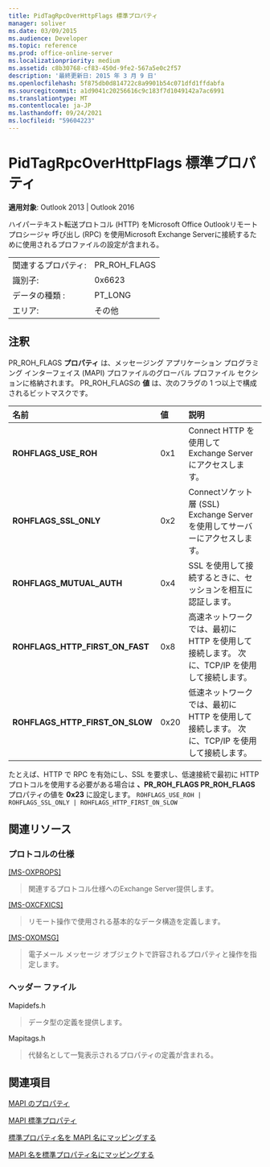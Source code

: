 ```yaml
---
title: PidTagRpcOverHttpFlags 標準プロパティ
manager: soliver
ms.date: 03/09/2015
ms.audience: Developer
ms.topic: reference
ms.prod: office-online-server
ms.localizationpriority: medium
ms.assetid: c8b30768-cf83-450d-9fe2-567a5e0c2f57
description: '最終更新日: 2015 年 3 月 9 日'
ms.openlocfilehash: 5f875db0d814722c8a9901b54c071dfd1ffdabfa
ms.sourcegitcommit: a1d9041c20256616c9c183f7d1049142a7ac6991
ms.translationtype: MT
ms.contentlocale: ja-JP
ms.lasthandoff: 09/24/2021
ms.locfileid: "59604223"
---
```

# <a name="pidtagrpcoverhttpflags-canonical-property"></a>PidTagRpcOverHttpFlags 標準プロパティ

  
  
**適用対象**: Outlook 2013 | Outlook 2016 
  
ハイパーテキスト転送プロトコル (HTTP) をMicrosoft Office Outlookリモート プロシージャ 呼び出し (RPC) を使用Microsoft Exchange Serverに接続するために使用されるプロファイルの設定が含まれる。
  
|||
|:-----|:-----|
|関連するプロパティ:  <br/> |PR_ROH_FLAGS  <br/> |
|識別子:  <br/> |0x6623  <br/> |
|データの種類 :   <br/> |PT_LONG  <br/> |
|エリア:  <br/> |その他  <br/> |
   
## <a name="remarks"></a>注釈

PR_ROH_FLAGS **プロパティ** は、メッセージング アプリケーション プログラミング インターフェイス (MAPI) プロファイルのグローバル プロファイル セクションに格納されます。 PR_ROH_FLAGSの **値** は、次のフラグの 1 つ以上で構成されるビットマスクです。 
  
|**名前**|**値**|**説明**|
|:-----|:-----|:-----|
|**ROHFLAGS_USE_ROH** <br/> |0x1  <br/> |Connect HTTP を使用してExchange Serverにアクセスします。  <br/> |
|**ROHFLAGS_SSL_ONLY** <br/> |0x2  <br/> |Connectソケット層 (SSL) Exchange Serverを使用してサーバーにアクセスします。  <br/> |
|**ROHFLAGS_MUTUAL_AUTH** <br/> |0x4  <br/> |SSL を使用して接続するときに、セッションを相互に認証します。  <br/> |
|**ROHFLAGS_HTTP_FIRST_ON_FAST** <br/> |0x8  <br/> |高速ネットワークでは、最初に HTTP を使用して接続します。 次に、TCP/IP を使用して接続します。  <br/> |
|**ROHFLAGS_HTTP_FIRST_ON_SLOW** <br/> |0x20  <br/> |低速ネットワークでは、最初に HTTP を使用して接続します。 次に、TCP/IP を使用して接続します。  <br/> |
   
たとえば、HTTP で RPC を有効にし、SSL を要求し、低速接続で最初に HTTP プロトコルを使用する必要がある場合は **、PR_ROH_FLAGS PR_ROH_FLAGS** プロパティの値を **0x23** に設定します。 `ROHFLAGS_USE_ROH | ROHFLAGS_SSL_ONLY | ROHFLAGS_HTTP_FIRST_ON_SLOW` 
  
## <a name="related-resources"></a>関連リソース

### <a name="protocol-specifications"></a>プロトコルの仕様

[[MS-OXPROPS]](https://msdn.microsoft.com/library/f6ab1613-aefe-447d-a49c-18217230b148%28Office.15%29.aspx)
  
> 関連するプロトコル仕様へのExchange Server提供します。
    
[[MS-OXCFXICS]](https://msdn.microsoft.com/library/b9752f3d-d50d-44b8-9e6b-608a117c8532%28Office.15%29.aspx)
  
> リモート操作で使用される基本的なデータ構造を定義します。
    
[[MS-OXOMSG]](https://msdn.microsoft.com/library/daa9120f-f325-4afb-a738-28f91049ab3c%28Office.15%29.aspx)
  
> 電子メール メッセージ オブジェクトで許容されるプロパティと操作を指定します。
    
### <a name="header-files"></a>ヘッダー ファイル

Mapidefs.h
  
> データ型の定義を提供します。
    
Mapitags.h
  
> 代替名として一覧表示されるプロパティの定義が含まれる。
    
## <a name="see-also"></a>関連項目



[MAPI のプロパティ](mapi-properties.md)
  
[MAPI 標準プロパティ](mapi-canonical-properties.md)
  
[標準プロパティ名を MAPI 名にマッピングする](mapping-canonical-property-names-to-mapi-names.md)
  
[MAPI 名を標準プロパティ名にマッピングする](mapping-mapi-names-to-canonical-property-names.md)

